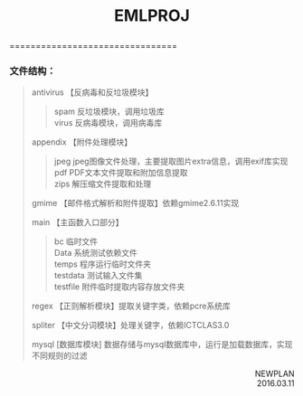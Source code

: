 # <p align="center">EMLPROJ</p>
================================
### 文件结构：
>antivirus 【反病毒和反垃圾模块】
>>spam 反垃圾模块，调用垃圾库</br> 
>>virus 反病毒模块，调用病毒库
>
>appendix 【附件处理模块】
>>jpeg jpeg图像文件处理，主要提取图片extra信息，调用exif库实现</br> 
>>pdf PDF文本文件提取和附加信息提取</br> 
>>zips 解压缩文件提取和处理</br> 
>
>gmime 【邮件格式解析和附件提取】依赖gmime2.6.11实现
>
>main 【主函数入口部分】
>>bc 临时文件</br> 
>>Data 系统测试依赖文件</br> 
>>temps 程序运行临时文件夹</br>
>>testdata 测试输入文件集</br>
>>testfile 附件临时提取内容存放文件夹</br>
>
>regex 【正则解析模块】提取关键字类，依赖pcre系统库
>
>spliter 【中文分词模块】处理关键字，依赖ICTCLAS3.0
>
>mysql  [数据库模块] 数据存储与mysql数据库中，运行是加载数据库，实现不同规则的过滤
>

<p align="right">NEWPLAN </br>2016.03.11</p>
